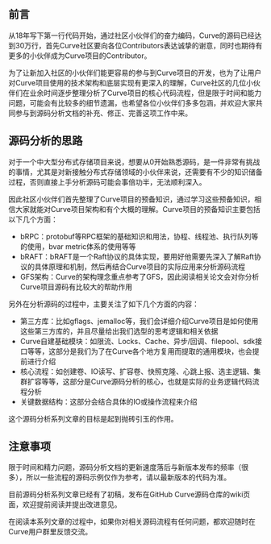 ## 前言

从18年写下第一行代码开始，通过社区小伙伴们的奋力编码，Curve的源码已经达到30万行，首先Curve社区要向各位Contributors表达诚挚的谢意，同时也期待有更多的小伙伴成为Curve项目的Contributor。

为了让新加入社区的小伙伴们能更容易的参与到Curve项目的开发，也为了让用户对Curve项目使用的技术架构和底层实现有更深入的理解，Curve社区的几位小伙伴们在业余时间逐步整理分析了Curve项目的核心代码流程，但是限于时间和能力问题，可能会有比较多的细节遗漏，也希望各位小伙伴们多多包涵，并欢迎大家共同参与到源码分析文档的补充、修正、完善这项工作中来。

## 源码分析的思路

对于一个中大型分布式存储项目来说，想要从0开始熟悉源码，是一件非常有挑战的事情，尤其是对新接触分布式存储领域的小伙伴来说，还需要有不少的知识储备过程，否则直接上手分析源码可能会事倍功半，无法顺利深入。

因此社区小伙伴们首先整理了Curve项目的预备知识，通过学习这些预备知识，相信大家就能对Curve项目架构和有个大概的理解。Curve项目的预备知识主要包括以下几个方面：

*   bRPC：protobuf等RPC框架的基础知识和用法，协程、线程池、执行队列等的使用，bvar metric体系的使用等等
*   bRAFT：bRAFT是一个Raft协议的具体实现，要用好他需要先深入了解Raft协议的具体原理和机制，然后再结合Curve项目的实际应用来分析源码流程
*   GFS架构：Curve的架构理念重点参考了GFS，因此阅读相关论文会对你分析Curve项目源码有比较大的帮助作用

另外在分析源码的过程中，主要关注了如下几个方面的内容：

*   第三方库：比如gflags、jemalloc等，我们会详细介绍Curve项目是如何使用这些第三方库的，并且尽量给出我们选型的思考逻辑和相关依据
*   Curve自建基础模块：如限流、Locks、Cache、异步/回调、filepool、sdk接口等等，这部分是我们为了在Curve各个地方复用而提取的通用模块，也会提前进行介绍
*   核心流程：如创建卷、IO读写、扩容卷、快照克隆、心跳上报、选主逻辑、集群扩容等等，这部分是Curve源码分析的核心，也就是实际的业务逻辑代码流程分析
*   关键数据结构：这部分会结合具体的IO或操作流程来介绍

这个源码分析系列文章的目标是起到抛砖引玉的作用。

## 注意事项

限于时间和精力问题，源码分析文档的更新速度落后与新版本发布的频率（很多），所以一些流程的源码示例仅作为参考，请以最新版本的代码为准。

目前源码分析系列文章已经有了初稿，发布在GitHub Curve源码仓库的wiki页面，欢迎提前阅读并提出改进意见。

在阅读本系列文章的过程中，如果你对相关源码流程有任何问题，都欢迎随时在Curve用户群里反馈交流。

